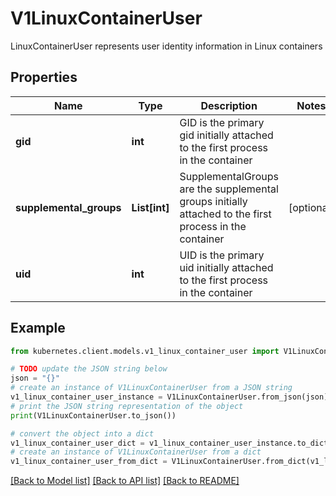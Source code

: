 # V1LinuxContainerUser

LinuxContainerUser represents user identity information in Linux containers

## Properties

Name | Type | Description | Notes
------------ | ------------- | ------------- | -------------
**gid** | **int** | GID is the primary gid initially attached to the first process in the container | 
**supplemental_groups** | **List[int]** | SupplementalGroups are the supplemental groups initially attached to the first process in the container | [optional] 
**uid** | **int** | UID is the primary uid initially attached to the first process in the container | 

## Example

```python
from kubernetes.client.models.v1_linux_container_user import V1LinuxContainerUser

# TODO update the JSON string below
json = "{}"
# create an instance of V1LinuxContainerUser from a JSON string
v1_linux_container_user_instance = V1LinuxContainerUser.from_json(json)
# print the JSON string representation of the object
print(V1LinuxContainerUser.to_json())

# convert the object into a dict
v1_linux_container_user_dict = v1_linux_container_user_instance.to_dict()
# create an instance of V1LinuxContainerUser from a dict
v1_linux_container_user_from_dict = V1LinuxContainerUser.from_dict(v1_linux_container_user_dict)
```
[[Back to Model list]](../README.md#documentation-for-models) [[Back to API list]](../README.md#documentation-for-api-endpoints) [[Back to README]](../README.md)


